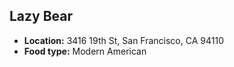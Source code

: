 ## Lazy Bear
*   **Location:** 3416 19th St, San Francisco, CA 94110
*   **Food type:** Modern American
